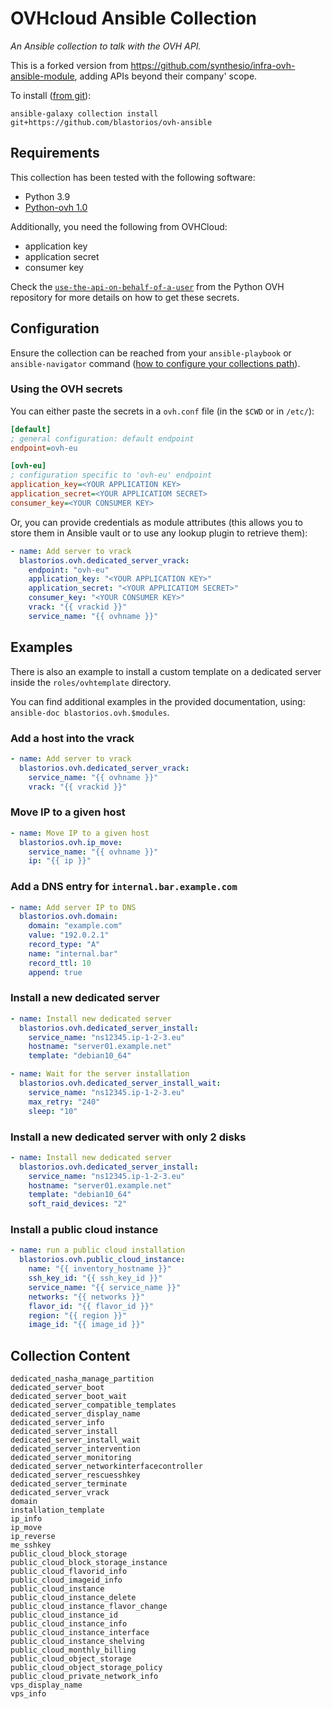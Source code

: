 # OVHcloud Ansible Collection
*An Ansible collection to talk with the OVH API.*

This is a forked version from <https://github.com/synthesio/infra-ovh-ansible-module>, adding APIs beyond their company' scope.

To install ([from git](https://docs.ansible.com/ansible/latest/user_guide/collections_using.html#installing-a-collection-from-a-git-repository)):
```shell
ansible-galaxy collection install git+https://github.com/blastorios/ovh-ansible
```


## Requirements

This collection has been tested with the following software:

- Python 3.9
- [Python-ovh 1.0](https://github.com/ovh/python-ovh)

Additionally, you need the following from OVHCloud:

- application key
- application secret
- consumer key

Check the [`use-the-api-on-behalf-of-a-user`](https://github.com/ovh/python-ovh/blob/master/README.rst#use-the-api-on-behalf-of-a-user) from the Python OVH repository for more details on how to get these secrets.


## Configuration

Ensure the collection can be reached from your `ansible-playbook` or `ansible-navigator` command ([how to configure your collections path](https://docs.ansible.com/ansible/latest/reference_appendices/config.html#collections-paths)).

### Using the OVH secrets
You can either paste the secrets in a `ovh.conf` file (in the `$CWD` or in `/etc/`):

```ini
[default]
; general configuration: default endpoint
endpoint=ovh-eu

[ovh-eu]
; configuration specific to 'ovh-eu' endpoint
application_key=<YOUR APPLICATION KEY>
application_secret=<YOUR APPLICATIOM SECRET>
consumer_key=<YOUR CONSUMER KEY>
```

Or, you can provide credentials as module attributes (this allows you to store them in Ansible vault or to use any lookup plugin to retrieve them):

```yaml
- name: Add server to vrack
  blastorios.ovh.dedicated_server_vrack:
    endpoint: "ovh-eu"
    application_key: "<YOUR APPLICATION KEY>"
    application_secret: "<YOUR APPLICATIOM SECRET>"
    consumer_key: "<YOUR CONSUMER KEY>"
    vrack: "{{ vrackid }}"
    service_name: "{{ ovhname }}"
```


## Examples

There is also an example to install a custom template on a dedicated server inside the `roles/ovhtemplate` directory.

You can find additional examples in the provided documentation, using: `ansible-doc blastorios.ovh.$modules`.


### Add a host into the vrack

```yaml
- name: Add server to vrack
  blastorios.ovh.dedicated_server_vrack:
    service_name: "{{ ovhname }}"
    vrack: "{{ vrackid }}"
```

### Move IP to a given host

```yaml
- name: Move IP to a given host
  blastorios.ovh.ip_move:
    service_name: "{{ ovhname }}"
    ip: "{{ ip }}"
```


### Add a DNS entry for `internal.bar.example.com`

```yaml
- name: Add server IP to DNS
  blastorios.ovh.domain:
    domain: "example.com"
    value: "192.0.2.1"
    record_type: "A"
    name: "internal.bar"
    record_ttl: 10
    append: true

```

### Install a new dedicated server

```yaml
- name: Install new dedicated server
  blastorios.ovh.dedicated_server_install:
    service_name: "ns12345.ip-1-2-3.eu"
    hostname: "server01.example.net"
    template: "debian10_64"

- name: Wait for the server installation
  blastorios.ovh.dedicated_server_install_wait:
    service_name: "ns12345.ip-1-2-3.eu"
    max_retry: "240"
    sleep: "10"
```

### Install a new dedicated server with only 2 disks

```yaml
- name: Install new dedicated server
  blastorios.ovh.dedicated_server_install:
    service_name: "ns12345.ip-1-2-3.eu"
    hostname: "server01.example.net"
    template: "debian10_64"
    soft_raid_devices: "2"

```

### Install a public cloud instance

```yaml
- name: run a public cloud installation
  blastorios.ovh.public_cloud_instance:
    name: "{{ inventory_hostname }}"
    ssh_key_id: "{{ ssh_key_id }}"
    service_name: "{{ service_name }}"
    networks: "{{ networks }}"
    flavor_id: "{{ flavor_id }}"
    region: "{{ region }}"
    image_id: "{{ image_id }}"
```


## Collection Content

```text
dedicated_nasha_manage_partition
dedicated_server_boot
dedicated_server_boot_wait
dedicated_server_compatible_templates
dedicated_server_display_name
dedicated_server_info
dedicated_server_install
dedicated_server_install_wait
dedicated_server_intervention
dedicated_server_monitoring
dedicated_server_networkinterfacecontroller
dedicated_server_rescuesshkey
dedicated_server_terminate
dedicated_server_vrack
domain
installation_template
ip_info
ip_move
ip_reverse
me_sshkey
public_cloud_block_storage
public_cloud_block_storage_instance
public_cloud_flavorid_info
public_cloud_imageid_info
public_cloud_instance
public_cloud_instance_delete
public_cloud_instance_flavor_change
public_cloud_instance_id
public_cloud_instance_info
public_cloud_instance_interface
public_cloud_instance_shelving
public_cloud_monthly_billing
public_cloud_object_storage
public_cloud_object_storage_policy
public_cloud_private_network_info
vps_display_name
vps_info
```
